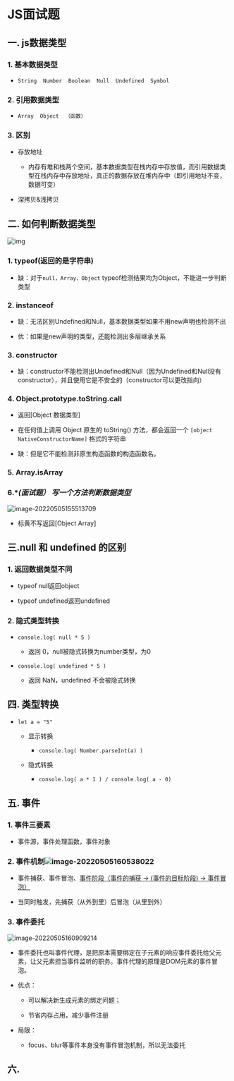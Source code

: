 # JS面试题

## 一. js数据类型

### 1. 基本数据类型

- `String  Number  Boolean  Null  Undefined  Symbol`

### 2. 引用数据类型

- `Array  Object  （函数）`

### 3. 区别

- 存放地址
  - 内存有堆和栈两个空间，基本数据类型在栈内存中存放值，而引用数据类型在栈内存中存放地址，真正的数据存放在堆内存中（即引用地址不变，数据可变）

- 深拷贝&浅拷贝



## 二. 如何判断数据类型

![img](https://api2.mubu.com/v3/document_image/1651052942903733a.jpg)

### 1. typeof(返回的是字符串)

- 缺：对于`null，Array，Object`  typeof检测结果均为Object，不能进一步判断类型

### 2. instanceof

- 缺：无法区别Undefined和Null，基本数据类型如果不用new声明也检测不出

- 优：如果是new声明的类型，还能检测出多层继承关系

### 3. constructor

- 缺：constructor不能检测出Undefined和Null（因为Undefined和Null没有constructor），并且使用它是不安全的（constructor可以更改指向）

### 4. Object.prototype.toString.call

- 返回[Object  数据类型]

- 在任何值上调用 Object 原生的 toString() 方法，都会返回一个 `[object NativeConstructorName]` 格式的字符串

- 缺：但是它不能检测非原生构造函数的构造函数名。

### 5. Array.isArray

### 6.**(*面试题） 写一个方法判断数据类型**

![image-20220505155513709](C:\Users\86137\AppData\Roaming\Typora\typora-user-images\image-20220505155513709.png)

- 标黄不写返回[Object Array]



## 三.null 和 undefined  的区别

### 1. 返回数据类型不同

- typeof null返回object

- typeof undefined返回undefined

### 2. 隐式类型转换

- `console.log( null * 5 )`
  - 返回  0，null被隐式转换为number类型，为0

- `console.log( undefined * 5 )`
  - 返回  NaN，undefined 不会被隐式转换



## 四. 类型转换

- `let a = "5"`

  - 显示转换
    - `console.log( Number.parseInt(a) )`

  - 隐式转换
    - `console.log( a * 1 ) / console.log( a - 0)`



## 五. 事件

### 1. 事件三要素

- 事件源，事件处理函数，事件对象

### 2. 事件机制![image-20220505160538022](C:\Users\86137\AppData\Roaming\Typora\typora-user-images\image-20220505160538022.png)

- 事件捕获、事件冒泡、<u>事件阶段（事件的捕获  ->  (事件的目标阶段)  ->  事件冒泡）</u>

- 当同时触发，先捕获（从外到里）后冒泡（从里到外）

### 3. 事件委托

![image-20220505160909214](C:\Users\86137\AppData\Roaming\Typora\typora-user-images\image-20220505160909214.png)

- 事件委托也叫事件代理，是把原本需要绑定在子元素的响应事件委托给父元素，让父元素担当事件监听的职务。事件代理的原理是DOM元素的事件冒泡。

- 优点：

  - 可以解决新生成元素的绑定问题；

  - 节省内存占用，减少事件注册

- 局限：
  - focus、blur等事件本身没有事件冒泡机制，所以无法委托



## 六. 



